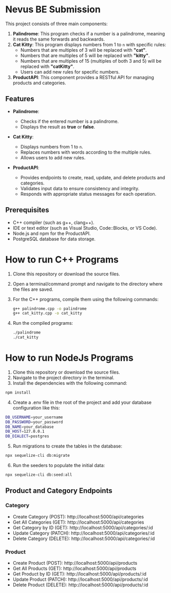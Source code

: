# Nevus BE Submission

This project consists of three main components:

1. **Palindrome**: This program checks if a number is a palindrome, meaning it reads the same forwards and backwards.
2. **Cat Kitty**: This program displays numbers from 1 to `n` with specific rules:
   - Numbers that are multiples of 3 will be replaced with **"cat"**.
   - Numbers that are multiples of 5 will be replaced with **"kitty"**.
   - Numbers that are multiples of 15 (multiples of both 3 and 5) will be replaced with **"catKitty"**.
   - Users can add new rules for specific numbers.
3. **ProductAPI**: This component provides a RESTful API for managing products and categories.

## Features

- **Palindrome**:

  - Checks if the entered number is a palindrome.
  - Displays the result as **true** or **false**.

- **Cat Kitty**:

  - Displays numbers from 1 to `n`.
  - Replaces numbers with words according to the multiple rules.
  - Allows users to add new rules.

- **ProductAPI**:
  - Provides endpoints to create, read, update, and delete products and categories.
  - Validates input data to ensure consistency and integrity.
  - Responds with appropriate status messages for each operation.

## Prerequisites

- C++ compiler (such as g++, clang++).
- IDE or text editor (such as Visual Studio, Code::Blocks, or VS Code).
- Node.js and npm for the ProductAPI.
- PostgreSQL database for data storage.

# How to run C++ Programs

1. Clone this repository or download the source files.
2. Open a terminal/command prompt and navigate to the directory where the files are saved.
3. For the C++ programs, compile them using the following commands:

   ```bash
   g++ palindrome.cpp -o palindrome
   g++ cat_kitty.cpp -o cat_kitty
   ```

4. Run the compiled programs:
   ```bash
   ./palindrome
   ./cat_kitty
   ```

# How to run NodeJs Programs

1. Clone this repository or download the source files.
2. Navigate to the project directory in the terminal.
3. Install the dependencies with the following command:

```bash
npm install
```

4. Create a .env file in the root of the project and add your database configuration like this:

```bash
DB_USERNAME=your_username
DB_PASSWORD=your_password
DB_NAME=your_database
DB_HOST=127.0.0.1
DB_DIALECT=postgres
```

5. Run migrations to create the tables in the database:

```bash
npx sequelize-cli db:migrate
```

6. Run the seeders to populate the initial data:

```bash
npx sequelize-cli db:seed:all
```

## Product and Category Endpoints

### Category

- Create Category (POST): http://localhost:5000/api/categories
- Get All Categories (GET): http://localhost:5000/api/categories
- Get Category by ID (GET): http://localhost:5000/api/categories/:id
- Update Category (PATCH): http://localhost:5000/api/categories/:id
- Delete Category (DELETE): http://localhost:5000/api/categories/:id

### Product

- Create Product (POST): http://localhost:5000/api/products
- Get All Products (GET): http://localhost:5000/api/products
- Get Product by ID (GET): http://localhost:5000/api/products/:id
- Update Product (PATCH): http://localhost:5000/api/products/:id
- Delete Product (DELETE): http://localhost:5000/api/products/:id
